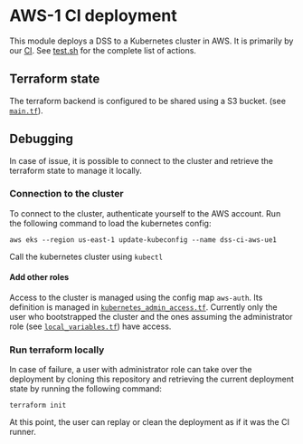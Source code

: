 # AWS-1 CI deployment

This module deploys a DSS to a Kubernetes cluster in AWS. It is primarily by our [CI](../../../../.github/workflows/dss-deploy.yml).
See [test.sh](test.sh) for the complete list of actions.

## Terraform state

The terraform backend is configured to be shared using a S3 bucket. (see [`main.tf`](./main.tf)).

## Debugging

In case of issue, it is possible to connect to the cluster and retrieve the terraform state to manage it
locally.

### Connection to the cluster

To connect to the cluster, authenticate yourself to the AWS account. 
Run the following command to load the kubernetes config:
```
aws eks --region us-east-1 update-kubeconfig --name dss-ci-aws-ue1
```
Call the kubernetes cluster using `kubectl`

#### Add other roles

Access to the cluster is managed using the config map `aws-auth`. 
Its definition is managed in [`kubernetes_admin_access.tf`](./kubernetes_admin_access.tf).
Currently only the user who bootstrapped the cluster and the ones assuming 
the administrator role (see [`local_variables.tf`](./local_variables.tf)) have access.

### Run terraform locally

In case of failure, a user with administrator role can take over the deployment by cloning this 
repository and retrieving the current deployment state by running the following command:

```
terraform init
```

At this point, the user can replay or clean the deployment as if it was the CI runner.
